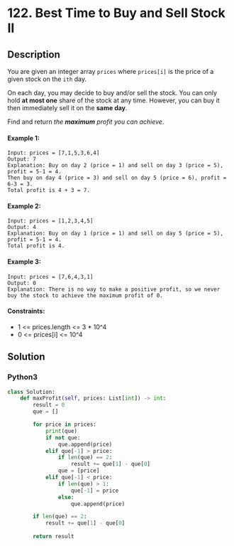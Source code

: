 # 122. Best Time to Buy and Sell Stock II


## Description
You are given an integer array `prices` where `prices[i]` is the price of a given stock on the `ith` day.

On each day, you may decide to buy and/or sell the stock. You can only hold **at most one** share of the stock at any time. However, you can buy it then immediately sell it on the **same day**.

Find and return *the **maximum** profit you can achieve*.

#### Example 1:
```
Input: prices = [7,1,5,3,6,4]
Output: 7
Explanation: Buy on day 2 (price = 1) and sell on day 3 (price = 5), profit = 5-1 = 4.
Then buy on day 4 (price = 3) and sell on day 5 (price = 6), profit = 6-3 = 3.
Total profit is 4 + 3 = 7.
```

#### Example 2:
```
Input: prices = [1,2,3,4,5]
Output: 4
Explanation: Buy on day 1 (price = 1) and sell on day 5 (price = 5), profit = 5-1 = 4.
Total profit is 4.
```

#### Example 3:
```
Input: prices = [7,6,4,3,1]
Output: 0
Explanation: There is no way to make a positive profit, so we never buy the stock to achieve the maximum profit of 0.
```

#### Constraints:
- 1 <= prices.length <= 3 * 10^4
- 0 <= prices[i] <= 10^4


## Solution

### Python3
```python
class Solution:
    def maxProfit(self, prices: List[int]) -> int:
        result = 0
        que = []

        for price in prices:
            print(que)
            if not que:
                que.append(price)
            elif que[-1] > price:
                if len(que) == 2:
                    result += que[1] - que[0]
                que = [price]
            elif que[-1] < price:
                if len(que) > 1:
                    que[-1] = price
                else:
                    que.append(price)

        if len(que) == 2:
            result += que[1] - que[0]
        
        return result
```
